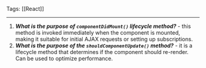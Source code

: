 
Tags: [[React]]

---
 
1. ***What is the purpose of `componentDidMount()` lifecycle method?*** - this method is invoked immediately when the component is mounted, making it suitable for initial AJAX requests or setting up subscriptions.
2. ***What is the purpose of the `shouldComponentUpdate()` method?*** - it is a lifecycle method that determines if the component should re-render. Can be used to optimize performance.